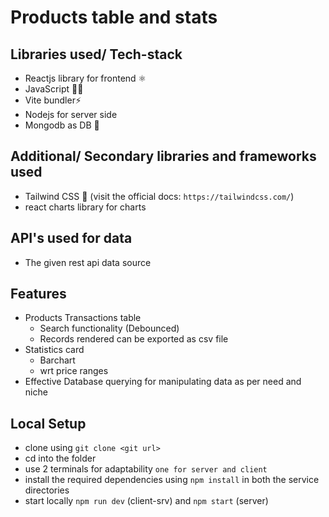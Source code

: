 # Products table and stats

## Libraries used/ Tech-stack
- Reactjs library for frontend ⚛️
- JavaScript 🧑‍💻
- Vite bundler⚡
- Nodejs for server side 
- Mongodb as DB 🌿

## Additional/ Secondary libraries and frameworks used
- Tailwind CSS 💨 (visit the official docs: `https://tailwindcss.com/`)
- react charts library for charts 

## API's used for data 
- The given rest api data source

## Features
- Products Transactions table
   - Search functionality (Debounced)
   - Records rendered can be exported as csv file
- Statistics card
  - Barchart 
   - wrt price ranges
- Effective Database querying for manipulating data as per need and niche


## Local Setup
- clone using `git clone <git url>`
- cd into the folder
- use 2 terminals for adaptability  `one for server and client`
- install the required dependencies using `npm install` in both the service directories
- start locally `npm run dev` (client-srv) and `npm start` (server)



